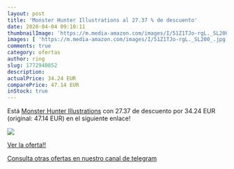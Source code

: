 ```yaml
---
layout: post
title: 'Monster Hunter Illustrations al 27.37 % de descuento'
date: 2020-04-04 09:10:11
thumbnailImage: 'https://m.media-amazon.com/images/I/51Z1TJo-rgL._SL200_.jpg'
images: [ 'https://m.media-amazon.com/images/I/51Z1TJo-rgL._SL200_.jpg' ]
comments: true
category: ofertas
author: ring
slug: 1772940852
description:
actualPrice: 34.24 EUR
comparePrice: 47.14 EUR
inStock: true
---
```


Está [Monster Hunter Illustrations](https://www.amazon.com/dp/1772940852/?tag=redken08-20) con 27.37 de descuento por 34.24 EUR (original: 47.14 EUR) en el siguiente enlace!

[![](https://m.media-amazon.com/images/I/51Z1TJo-rgL._SL200_.jpg)](https://www.amazon.com/dp/1772940852/?tag=redken08-20)

[Ver la oferta!!](https://www.amazon.com/dp/1772940852/?tag=redken08-20)

[Consulta otras ofertas en nuestro canal de telegram](https://t.me/s/ofertas25)
